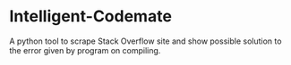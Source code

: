 # Intelligent-Codemate
A python tool to scrape Stack Overflow site and show possible solution to the error given by program on compiling.
